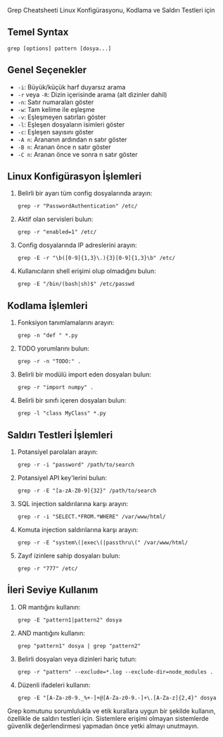 Grep Cheatsheeti Linux Konfigürasyonu, Kodlama ve Saldırı Testleri için

## Temel Syntax
```
grep [options] pattern [dosya...]
```

## Genel Seçenekler
- `-i`: Büyük/küçük harf duyarsız arama
- `-r` veya `-R`: Dizin içerisinde arama (alt dizinler dahil)
- `-n`: Satır numaraları göster
- `-w`: Tam kelime ile eşleşme
- `-v`: Eşleşmeyen satırları göster
- `-l`: Eşleşen dosyaların isimleri göster
- `-c`: Eşleşen sayısını göster
- `-A n`: Arananın ardından n satır göster
- `-B n`: Aranan önce n satır göster
- `-C n`: Aranan önce ve sonra n satır göster

## Linux Konfigürasyon İşlemleri

1. Belirli bir ayarı tüm config dosyalarında arayın:
   ```
   grep -r "PasswordAuthentication" /etc/
   ```

2. Aktif olan servisleri bulun:
   ```
   grep -r "enabled=1" /etc/
   ```

3. Config dosyalarında IP adreslerini arayın:
   ```
   grep -E -r "\b([0-9]{1,3}\.){3}[0-9]{1,3}\b" /etc/
   ```

4. Kullanıcıların shell erişimi olup olmadığını bulun:
   ```
   grep -E "/bin/(bash|sh)$" /etc/passwd
   ```

## Kodlama İşlemleri

1. Fonksiyon tanımlamalarını arayın:
   ```
   grep -n "def " *.py
   ```

2. TODO yorumlarını bulun:
   ```
   grep -r -n "TODO:" .
   ```

3. Belirli bir modülü import eden dosyaları bulun:
   ```
   grep -r "import numpy" .
   ```

4. Belirli bir sınıfı içeren dosyaları bulun:
   ```
   grep -l "class MyClass" *.py
   ```

## Saldırı Testleri İşlemleri

1. Potansiyel parolaları arayın:
   ```
   grep -r -i "password" /path/to/search
   ```

2. Potansiyel API key'lerini bulun:
   ```
   grep -r -E "[a-zA-Z0-9]{32}" /path/to/search
   ```

3. SQL injection saldırılarına karşı arayın:
   ```
   grep -r -i "SELECT.*FROM.*WHERE" /var/www/html/
   ```

4. Komuta injection saldırılarına karşı arayın:
   ```
   grep -r -E "system\(|exec\(|passthru\(" /var/www/html/
   ```

5. Zayıf izinlere sahip dosyaları bulun:
   ```
   grep -r "777" /etc/
   ```

## İleri Seviye Kullanım

1. OR mantığını kullanın:
   ```
   grep -E "pattern1|pattern2" dosya
   ```

2. AND mantığını kullanın:
   ```
   grep "pattern1" dosya | grep "pattern2"
   ```

3. Belirli dosyaları veya dizinleri hariç tutun:
   ```
   grep -r "pattern" --exclude=*.log --exclude-dir=node_modules .
   ```

4. Düzenli ifadeleri kullanın:
   ```
   grep -E "[A-Za-z0-9._%+-]+@[A-Za-z0-9.-]+\.[A-Za-z]{2,4}" dosya
   ```

Grep komutunu sorumlulukla ve etik kurallara uygun bir şekilde kullanın, özellikle de saldırı testleri için. Sistemlere erişimi olmayan sistemlerde güvenlik değerlendirmesi yapmadan önce yetki almayı unutmayın.